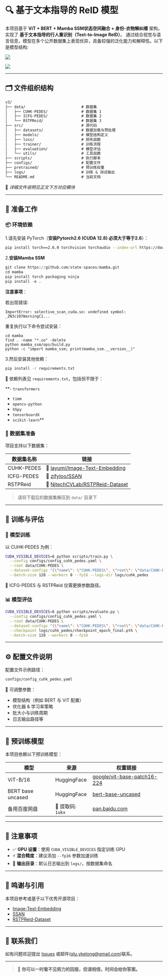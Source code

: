 # 🔍 基于文本指导的 ReID 模型

本项目基于 **ViT + BERT + Mamba SSM状态空间融合 + 身份-衣物解纠缠** 架构，实现了 **基于文本指导的行人重识别（Text-to-Image ReID）**。  通过结合视觉与语言信息，模型在多个公开数据集上表现优异，具备较强的泛化能力和解释性。以下是模型结构:

![](D:\Text-based-Person-Retrieval_V3\img\model.png)

![](D:\Text-based-Person-Retrieval_V3\img\fusion.png)

------

## 🗂️ 文件组织结构

```markdown
v3/
├── data/                         # 数据集
│   ├── CUHK-PEDES/               # 数据集 1
│   ├── ICFG-PEDES/               # 数据集 2
│   └── RSTPReid/                 # 数据集 3
├── src/                          # 源代码
│   ├── datasets/                 # 数据加载与预处理
│   ├── models/                   # 模型结构定义
│   ├── loss/                     # 损失函数
│   ├── trainer/                  # 训练流程
│   ├── evaluation/               # 模型评估
│   └── utils/                    # 工具函数
├── scripts/                      # 执行脚本
├── configs/                      # 配置文件
├── pretrained/                   # 预训练权重
├── logs/                         # 训练 & 测试输出
└── README.md                     # 当前文档
```

📎 *详细文件说明见正文下方对应模块*

------

## 🔧 准备工作

### 📦 环境依赖

1.请先安装 PyTorch（**安装Pytorch2.6 (CUDA 12.8) 必须大于等于2.6**）：

```bash
pip install torch==2.6.0 torchvision torchaudio --index-url https://download.pytorch.org/whl/cu118
```

2.**安装Mamba SSM**

```python
git clone https://github.com/state-spaces/mamba.git
cd mamba
pip install torch packaging ninja
pip install -e .
```

**注意事项**：

若出现错误:

```
ImportError: selective_scan_cuda.so: undefined symbol: _ZN3c107WarningC1...
```

重复执行以下命令尝试安装：

```
cd mamba
find . -name "*.so" -delete
python mamba_ssm/ops/build.py
python -c "import mamba_ssm; print(mamba_ssm.__version__)"
```

3.然后安装其他依赖：

```bash
pip install -r requirements.txt
```

📌 依赖列表见 `requirements.txt`，包括但不限于：

**- `transformers`
- `timm`
- `opencv-python`
- `h5py`
- `tensorboardX`
- `scikit-learn`**

### 📁 数据集准备

项目支持以下数据集：

| 数据集名称 | 链接                                                         |
| ---------- | ------------------------------------------------------------ |
| CUHK-PEDES | 🔗 [layumi/Image-Text-Embedding](https://github.com/layumi/Image-Text-Embedding) |
| ICFG-PEDES | 🔗 [zifyloo/SSAN](https://github.com/zifyloo/SSAN)            |
| RSTPReid   | 🔗 [NjtechCVLab/RSTPReid-Dataset](https://github.com/NjtechCVLab/RSTPReid-Dataset) |

> 请将下载后的数据集解压到 `data/` 目录下

------

## 🧠 训练与评估

### 🚀 模型训练

以 CUHK-PEDES 为例：

```bash
CUDA_VISIBLE_DEVICES=6 python scripts/train.py \
  --config configs/config_cuhk_pedes.yaml \
  --root data/CUHK-PEDES \
  --dataset-configs "{\"name\": \"CUHK-PEDES\", \"root\": \"data/CUHK-PEDES/imgs\", \"json_file\": \"data/CUHK-PEDES/annotations/caption_all.json\", \"cloth_json\": \"data/CUHK-PEDES/annotations/caption_cloth.json\", \"id_json\": \"data/CUHK-PEDES/annotations/caption_id.json\"}" \
  --batch-size 128 --workers 0 --fp16 --logs-dir logs/cuhk_pedes
```

🔁 ICFG-PEDES 与 RSTPReid 仅需更换参数路径。

### 📊 模型评估

```bash
CUDA_VISIBLE_DEVICES=6 python scripts/evaluate.py \
  --config configs/config_cuhk_pedes.yaml \
  --root data/CUHK-PEDES \
  --dataset-configs "{\"name\": \"CUHK-PEDES\", \"root\": \"data/CUHK-PEDES/imgs\", \"json_file\": \"data/CUHK-PEDES/annotations/caption_all.json\", \"cloth_json\": \"data/CUHK-PEDES/annotations/caption_cloth.json\", \"id_json\": \"data/CUHK-PEDES/annotations/caption_id.json\"}" \
  --checkpoint logs/cuhk_pedes/checkpoint_epoch_final.pth \
  --batch-size 128 --workers 0 --fp16
```

------

## ⚙️ 配置文件说明

配置文件示例路径：

```bash
configs/config_cuhk_pedes.yaml
```

📌 可调整参数：

- 模型结构（例如 BERT 与 ViT 配置）
- 优化器 & 学习率策略
- 批大小与训练周期
- 日志输出路径等

------

## 🧩 预训练模型

本项目依赖以下预训练模型：

| 模型              | 来源             | 权重链接                                                     |
| ----------------- | ---------------- | ------------------------------------------------------------ |
| ViT-B/16          | HuggingFace      | [google/vit-base-patch16-224](https://huggingface.co/google/vit-base-patch16-224) |
| BERT base uncased | HuggingFace      | [bert-base-uncased](https://huggingface.co/bert-base-uncased) |
| 备用百度网盘      | 🔐 提取码: `1ukx` | [pan.baidu.com](https://pan.baidu.com/s/1kxKxPmp3QWEf6IugfqnMBg) |

------

## 📌 注意事项

- ✅ **GPU 设置**：使用 `CUDA_VISIBLE_DEVICES` 指定训练 GPU
- ⚡ **混合精度**：建议添加 `--fp16` 参数加速训练
- 📁 **输出目录**：默认日志输出到 `logs/`，按数据集命名

------

## 📝 鸣谢与引用

本项目参考或基于以下优秀开源项目：

- [Image-Text-Embedding](https://github.com/layumi/Image-Text-Embedding)
- [SSAN](https://github.com/zifyloo/SSAN)
- [RSTPReid-Dataset](https://github.com/NjtechCVLab/RSTPReid-Dataset)

------

## 🤝 联系我们

如有问题欢迎提出 [Issues](https://github.com/your_repo/issues) 或邮件(qlu.ykelong@gmail.com)联系。

------

> 🧭 **你可以一时看不见努力的回报，但请相信，时间会给你答案。**
